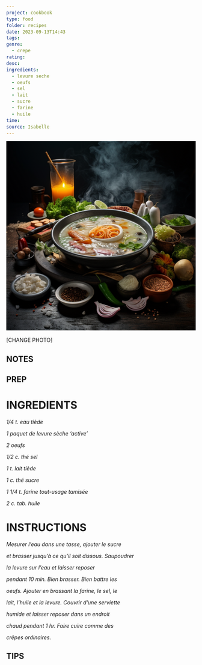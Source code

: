 ```yaml
---
project: cookbook
type: food
folder: recipes
date: 2023-09-13T14:43
tags: 
genre:
  - crepe
rating: 
desc: 
ingredients:
  - levure seche
  - oeufs
  - sel
  - lait
  - sucre
  - farine
  - huile
time: 
source: Isabelle
---
```


![IMAGE](_default.png)


[CHANGE PHOTO]


## NOTES




## PREP


# INGREDIENTS

_1/4 t. eau tiède_

_1 paquet de levure sèche ‘active’_

_2 oeufs_

_1/2 c. thé sel_

_1 t. lait tiède_

_1 c. thé sucre_

_1 1/4 t. farine tout-usage tamisée_

_2 c. tab. huile_



# INSTRUCTIONS

_Mesurer l’eau dans une tasse, ajouter le sucre_

_et brasser jusqu’à ce qu’il soit dissous. Saupoudrer_

_la levure sur l’eau et laisser reposer_

_pendant 10 min. Bien brasser. Bien battre les_

_oeufs. Ajouter en brassant la farine, le sel, le_

_lait, l’huile et la levure. Couvrir d’une serviette_

_humide et laisser reposer dans un endroit_

_chaud pendant 1 hr. Faire cuire comme des_

_crêpes ordinaires._



## TIPS



